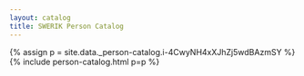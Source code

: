 ```yaml
---
layout: catalog
title: SWERIK Person Catalog
---
```

{% assign p = site.data._person-catalog.i-4CwyNH4xXJhZj5wdBAzmSY %}
{% include person-catalog.html p=p %}

